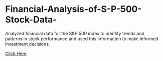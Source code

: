 # Financial-Analysis-of-S-P-500-Stock-Data-
Analyzed financial data for the S&P 500 index to identify trends and patterns in stock performance and used this information to make informed investment decisions.

<a href="https://docs.google.com/presentation/d/11Pt4xd8oFnZpXKD8Do_jMjBaVYjLeRPN/edit#slide=id.p1">Click Here</a>
